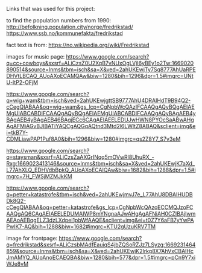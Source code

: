 
Links that was used for this project:

to find the population numbers from 1990:
http://befolkning.population.city/norge/fredrikstad/
https://www.ssb.no/kommunefakta/fredrikstad

fact text is from:
https://no.wikipedia.org/wiki/Fredrikstad

images for music page:
https://www.google.com/search?q=cc+cowboys&sxsrf=ALiCzsZ0U2XqB7vNUxOgLVjI6yBEy1o2Tw:1669020890514&source=lnms&tbm=isch&sa=X&ved=2ahUKEwjTy7Sq8777AhUaRPEDHVtLBCAQ_AUoAXoECAMQAw&biw=1280&bih=1296&dpr=1.5#imgrc=UNtU-ltP2-OFjM

https://www.google.com/search?q=wig+wam&tbm=isch&ved=2ahUKEwjgttSB9777AhU4DRAIHdT9B94Q2-cCegQIABAA&oq=wig+wam&gs_lcp=CgNpbWcQAzIFCAAQgAQyBQgAEIAEMgUIABCABDIFCAAQgAQyBQgAEIAEMgUIABCABDIFCAAQgAQyBAgAEB4yBAgAEB4yBAgAEB46BAgjECc6CAgAEIAEELEDUJwHWN8PYOcSaABwAHgAgAFMiAGvBJIBATiYAQCgAQGqAQtnd3Mtd2l6LWltZ8ABAQ&sclient=img&ei=tkB7Y-CDMLiawPAP1Puf8A0&bih=1296&biw=1280#imgrc=qs2Z8Y7_S7v3eM

https://www.google.com/search?q=staysman&sxsrf=ALiCzsZaAXGrINqq5mOVwRl8UhuRX_-Rxg:1669023413146&source=lnms&tbm=isch&sa=X&ved=2ahUKEwjK7aXd_L77AhXLQ_EDHVdbBpkQ_AUoAXoECAIQAw&biw=1682&bih=1288&dpr=1.5#imgrc=7H_FWSjMZMJkKM

https://www.google.com/search?q=petter+katastrofe&tbm=isch&ved=2ahUKEwjmvJ7e_L77AhU8DBAIHUDBDk8Q2-cCegQIABAA&oq=petter+katastrofe&gs_lcp=CgNpbWcQAzoECCMQJzoFCAAQgAQ6CAgAEIAEELEDUMAIWP8mYNgnaAJwAHgAgAFNiAH0CZIBAjIwmAEAoAEBqgELZ3dzLXdpei1pbWfAAQE&sclient=img&ei=t0Z7Y6aFB7yYwPAPwIK7-AQ&bih=1288&biw=1682#imgrc=KTU2gUzuKRV7TM

image for frontpage:
https://www.google.com/search?q=fredrikstad&sxsrf=ALiCzsbMAdfEauiqS4jbZQSoRZJz7LSyzg:1669231464859&source=lnms&tbm=isch&sa=X&ved=2ahUKEwjK2Irkg8X7AhVxCBAIHcJmAMYQ_AUoAnoECAEQBA&biw=1280&bih=577&dpr=1.5#imgrc=pCn9Y7xiWJe8vM
